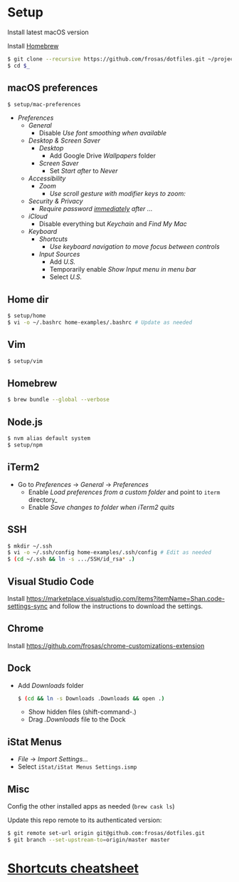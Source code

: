 # Setup

Install latest macOS version

Install [Homebrew](https://brew.sh/)

```bash
$ git clone --recursive https://github.com/frosas/dotfiles.git ~/projects/dotfiles
$ cd $_
```

## macOS preferences

```bash
$ setup/mac-preferences
```

- _Preferences_
  - _General_
    - Disable _Use font smoothing when available_
  - _Desktop & Screen Saver_
    - _Desktop_
      - Add Google Drive _Wallpapers_ folder
    - _Screen Saver_
      - Set _Start after_ to _Never_
  - _Accessibility_
    - _Zoom_
      - _Use scroll gesture with modifier keys to zoom:_
  - _Security & Privacy_
    - _Require password <u>immediately</u> after ..._
  - _iCloud_
    - Disable everything but _Keychain_ and _Find My Mac_
  - _Keyboard_
    - _Shortcuts_
      - _Use keyboard navigation to move focus between controls_
    - _Input Sources_
      - Add _U.S._
      - Temporarily enable _Show Input menu in menu bar_
      - Select _U.S._

## Home dir

```bash
$ setup/home
$ vi -o ~/.bashrc home-examples/.bashrc # Update as needed
```

## Vim

```bash
$ setup/vim
```

## Homebrew

```bash
$ brew bundle --global --verbose
```

## Node.js

```bash
$ nvm alias default system
$ setup/npm
```

## iTerm2

- Go to _Preferences_ → _General_ → _Preferences_
  - Enable _Load preferences from a custom folder_ and point to `iterm` directory\_
  - Enable _Save changes to folder when iTerm2 quits_

## SSH

```bash
$ mkdir ~/.ssh
$ vi -o ~/.ssh/config home-examples/.ssh/config # Edit as needed
$ (cd ~/.ssh && ln -s .../SSH/id_rsa* .)
```

## Visual Studio Code

Install https://marketplace.visualstudio.com/items?itemName=Shan.code-settings-sync
and follow the instructions to download the settings.

## Chrome

Install https://github.com/frosas/chrome-customizations-extension

## Dock

- Add _Downloads_ folder

  ```bash
  $ (cd && ln -s Downloads .Downloads && open .)
  ```

  - Show hidden files (shift-command-.)
  - Drag _.Downloads_ file to the Dock

## iStat Menus

- _File_ → _Import Settings…_
- Select `iStat/iStat Menus Settings.ismp`

## Misc

Config the other installed apps as needed (`brew cask ls`)

Update this repo remote to its authenticated version:

```bash
$ git remote set-url origin git@github.com:frosas/dotfiles.git
$ git branch --set-upstream-to=origin/master master
```

# [Shortcuts cheatsheet](shortcuts.md)
